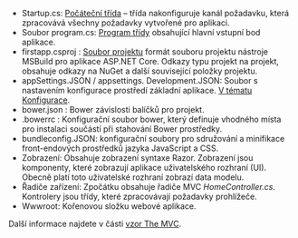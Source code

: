 * Startup.cs: [Počáteční třída](xref:fundamentals/startup) – třída nakonfiguruje kanál požadavku, která zpracovává všechny požadavky vytvořené pro aplikaci.
* Soubor program.cs: [Program třídy](xref:fundamentals/index) obsahující hlavní vstupní bod aplikace.
* firstapp.csproj : [Soubor projektu](/dotnet/articles/core/preview3/tools/csproj) formát souboru projektu nástroje MSBuild pro aplikace ASP.NET Core. Odkazy typu projekt na projekt, obsahuje odkazy na NuGet a další související položky projektu.
* appSettings.JSON / appsettings. Development.JSON: Soubor s nastavením konfigurace prostředí základní aplikace. [V tématu Konfigurace](xref:fundamentals/configuration/index).
* bower.json : Bower závislosti balíčků pro projekt.
* .bowerrc : Konfigurační soubor bower, který definuje vhodného místa pro instalaci součástí při stahování Bower prostředky.
* bundleconfig.JSON: konfigurační soubory pro sdružování a minifikace front-endových prostředků jazyka JavaScript a CSS.
* Zobrazení: Obsahuje zobrazení syntaxe Razor. Zobrazení jsou komponenty, které zobrazují aplikace uživatelského rozhraní (UI). Obecně platí toto uživatelské rozhraní zobrazí data modelu.
* Řadiče zařízení: Zpočátku obsahuje řadiče MVC *HomeController.cs*. Kontrolery jsou třídy, které zpracovávají požadavky prohlížeče.
* Wwwroot: Kořenovou složku webové aplikace.

Další informace najdete v části [vzor The MVC](xref:mvc/overview).
